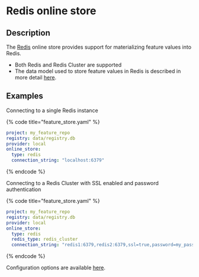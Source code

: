# Redis online store

## Description

The [Redis](https://redis.io) online store provides support for materializing feature values into Redis.

* Both Redis and Redis Cluster are supported
* The data model used to store feature values in Redis is described in more detail [here](../../specs/online\_store\_format.md).

## Examples

Connecting to a single Redis instance

{% code title="feature_store.yaml" %}
```yaml
project: my_feature_repo
registry: data/registry.db
provider: local
online_store:
  type: redis
  connection_string: "localhost:6379"
```
{% endcode %}

Connecting to a Redis Cluster with SSL enabled and password authentication

{% code title="feature_store.yaml" %}
```yaml
project: my_feature_repo
registry: data/registry.db
provider: local
online_store:
  type: redis
  redis_type: redis_cluster
  connection_string: "redis1:6379,redis2:6379,ssl=true,password=my_password"
```
{% endcode %}

Configuration options are available [here](https://rtd.feast.dev/en/master/#feast.infra.online\_stores.redis.RedisOnlineStoreConfig).
